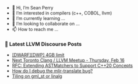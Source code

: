 - 👋 Hi, I’m Sean Perry
- 👀 I’m interested in compilers (c++, COBOL, llvm)
- 🌱 I’m currently learning ...
- 💞️ I’m looking to collaborate on ...
- 📫 How to reach me ...

<!---
s66perry/s66perry is a ✨ special ✨ repository because its `README.md` (this file) appears on your GitHub profile.
You can click the Preview link to take a look at your changes.
--->
### 📕 Latest LLVM Discourse Posts

<!-- DISCOURSE-LLVM:START -->
- [[DWARF][DWP] 4GB limit](https://discourse.llvm.org/t/dwarf-dwp-4gb-limit/63902?page=2#post_33)
- [Next Toronto Clang / LLVM Meetup - Thursday, Feb 16](https://discourse.llvm.org/t/next-toronto-clang-llvm-meetup-thursday-feb-16/68295#post_1)
- [RFC: Extending ASTMatchers to Support C++20 Concepts](https://discourse.llvm.org/t/rfc-extending-astmatchers-to-support-c-20-concepts/67434#post_3)
- [How do I debug the mlir-translate bug?](https://discourse.llvm.org/t/how-do-i-debug-the-mlir-translate-bug/68206#post_15)
- [Tiling on gml_st or linalg](https://discourse.llvm.org/t/tiling-on-gml-st-or-linalg/68254#post_6)
<!-- DISCOURSE-LLVM:END -->
